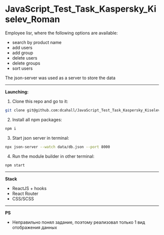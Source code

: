 # JavaScript_Test_Task_Kaspersky_Kiselev_Roman
Employee lisr, where the following options are available: 
- search by product name
- add users
- add group
- delete users
- delete groups
- sort users

The json-server was used as a server to store the data
____
**Launching:**
1. Clone this repo and go to it:
``` sh
git clone git@github.com:dcahall/JavaScript_Test_Task_Kaspersky_Kiselev_Roman.git && cd JavaScript_Test_Task_Kaspersky_Kiselev_Roman/
```
2. Install all npm packages:
``` sh
npm i
```
3. Start json server in terminal:
``` sh
npx json-server --watch data/db.json --port 8000
```

4. Run the module builder in other terminal:
``` sh
npm start
```
____
**Stack**
- ReactJS + hooks
- React Router
- CSS/SCSS
___
**PS**
- Неправильно понял задание, поэтому реализовал только 1 вид отображения данных

